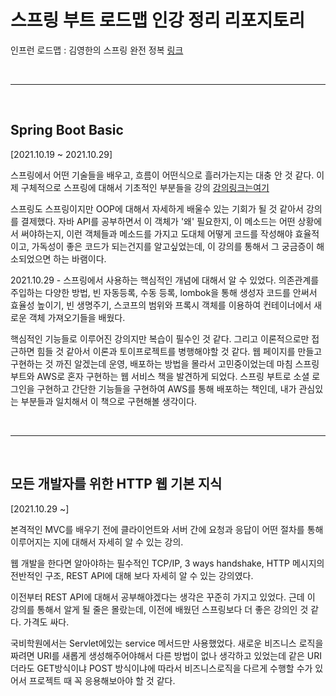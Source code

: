 # 스프링 부트 로드맵 인강 정리 리포지토리

인프런 로드맵 : 김영한의 스프링 완전 정복 [링크](https://www.inflearn.com/roadmaps/373)

<br> <hr> <br>

## Spring Boot Basic

[2021.10.19 ~ 2021.10.29]

스프링에서 어떤 기술들을 배우고, 흐름이 어떤식으로 흘러가는지는 대충 안 것 같다. 이제 구체적으로 스프링에 대해서 기초적인 부분들을 강의
[강의링크는여기](https://www.inflearn.com/course/%EC%8A%A4%ED%94%84%EB%A7%81-%EC%9E%85%EB%AC%B8-%EC%8A%A4%ED%94%84%EB%A7%81%EB%B6%80%ED%8A%B8#)

스프링도 스프링이지만 OOP에 대해서 자세하게 배울수 있는 기회가 될 것 같아서 강의를 결제했다. 자바 API를 공부하면서 이 객체가 '왜' 필요한지, 이 메소드는 어떤 상황에서 써야하는지, 이런 객체들과 메소드를 가지고 도대체 어떻게 코드를 작성해야 효율적이고, 가독성이 좋은 코드가 되는건지를 알고싶었는데, 이 강의를 통해서 그 궁금증이 해소되었으면 하는 바램이다.

2021.10.29 - 스프링에서 사용하는 핵심적인 개념에 대해서 알 수 있었다. 의존관계를 주입하는 다양한 방법, 빈 자동등록, 수동 등록, lombok을 통해 생성자 코드를 안써서 효율성 높이기, 빈 생명주기, 스코프의 범위와 프록시 객체를 이용하여 컨테이너에서 새로운 객체 가져오기들을 배웠다.

핵심적인 기능들로 이루어진 강의지만 복습이 필수인 것 같다. 그리고 이론적으로만 접근하면 힘들 것 같아서 이론과 토이프로젝트를 병행해야할 것 같다. 웹 페이지를 만들고 구현하는 것 까진 알겠는데 운영, 배포하는 방법을 몰라서 고민중이었는데 마침 스프링 부트와 AWS로 혼자 구현하는 웹 서비스 책을 발견하게 되었다. 스프링 부트로 소셜 로그인을 구현하고 간단한 기능들을 구현하여 AWS를 통해 배포하는 책인데, 내가 관심있는 부분들과 일치해서 이 책으로 구현해볼 생각이다.

<br> <hr> <br>

## 모든 개발자를 위한 HTTP 웹 기본 지식

[2021.10.29 ~]

본격적인 MVC를 배우기 전에 클라이언트와 서버 간에 요청과 응답이 어떤 절차를 통해 이루어지는 지에 대해서 자세히 알 수 있는 강의.

웹 개발을 한다면 알아야하는 필수적인 TCP/IP, 3 ways handshake, HTTP 메시지의 전반적인 구조, REST API에 대해 보다 자세히 알 수 있는 강의였다.

이전부터 REST API에 대해서 공부해야겠다는 생각은 꾸준히 가지고 있었다. 근데 이 강의를 통해서 알게 될 줄은 몰랐는데, 이전에 배웠던 스프링보다 더 좋은 강의인 것 같다. 가격도 싸다.

국비학원에서는 Servlet에있는 service 메서드만 사용했었다. 새로운 비즈니스 로직을 짜려면 URI를 새롭게 생성해주어야해서 다른 방법이 없나 생각하고 있었는데 같은 URI더라도 GET방식이냐 POST 방식이냐에 따라서 비즈니스로직을 다르게 수행할 수가 있어서 프로젝트 때 꼭 응용해보아야 할 것 같다.
